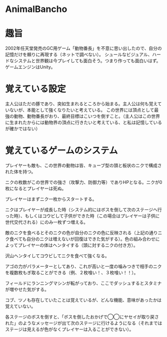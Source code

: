 # AnimalBancho

# 趣旨
2002年任天堂発売のGC用ゲーム「動物番長」を不意に思い出したので、自分の記憶だけを頼りに再現する（ネットで調べない）。
シュールなビジュアル、ハードなシステムと世界観は今プレイしても面白そう。つまり作っても面白いはず。
ゲームエンジンはUnity。

# 覚えている設定
主人公はただの豚であり、突如生まれるところから始まる。主人公は何も覚えていないが、本能として強くなりたいと考えている。
この世界には頂点として最強の動物、動物番長がおり、最終目標はこいつを倒すこと。（主人公はこの世界に生まれたからには動物界の頂点に行きたいと考えている、と私は記憶しているが確かではない）

# 覚えているゲームのシステム

プレイヤーも敵も、この世界の動物は皆、キューブ型の頭と板状のニクで構成された体を持つ。

ニクの枚数がこの世界での強さ（攻撃力、防御力等）でありHPとなる。ニクが0枚になるとプレイヤーは死ぬ。

プレイヤーはまずニク一枚からスタートする。

ニクはプレイヤーが成長した時（システム的にはボスを倒して次のステージへ行った時）、もしくはコウビして子供ができた時（この場合はプレイヤーは子供に世代交代される）にのみ一枚ずつ増える。

敵のニクを食べるとそのニクの色が自分のニクの色に反映される（上記の通りニク食べても自分のニクは増えないが回復はできた気がする）。色の組み合わせによってプレイヤーの体はヘンタイする（頭に対するニクの付き方）。

沢山ヘンタイしてコウビしてニクを食べて強くなる。

アゴの力がパラメーターとしてあり、これが高いと一度の噛みつきで相手のニクを複数枚もぎ取ることができる（例、２枚喰い！、３枚喰い！！）。

フィールドにランニングマシンが転がっており、ここでダッシュするとスタミナが増やせた気がする。

コブ、ツノも存在していたことは覚えているが、どんな機能、意味があったかは覚えていない。

各ステージのボスを倒すと、「ボスを倒したおかげで◯◯にヤセイが取り戻された」のようなメッセージが出て次のステージに行けるようになる（それまではステージは見えるが色がなくプレイヤーは入ることができない）。
